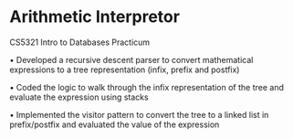 # Arithmetic Interpretor
CS5321 Intro to Databases Practicum

• Developed a recursive descent parser to convert mathematical expressions to a tree representation (infix, prefix and postfix)

• Coded the logic to walk through the infix representation of the tree and evaluate the expression using stacks

• Implemented the visitor pattern to convert the tree to a linked list in prefix/postfix and evaluated the value of the expression 

